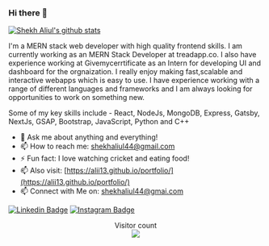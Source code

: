 ### Hi there 👋

[![Shekh Aliul's github stats](https://github-readme-stats.vercel.app/api?username=alii13&show_icons=true&theme=radical)]()

I'm a MERN stack web developer with high quality frontend skills. I am currently working as an MERN Stack Developer at treadapp.co. I also have experience working at Givemycerrtificate as an Intern for developing UI and dashboard for the orgnaization. I really enjoy making fast,scalable and interactive webapps which is easy to use. I have experience working with a range of different languages and frameworks and I am always looking for opportunities to work on something new.

Some of my key skills include -  React, NodeJs, MongoDB, Express, Gatsby, NextJs, GSAP, Bootstrap, JavaScript, Python and C++

- 💬 Ask me about anything and everything! 
- 📫 How to reach me: shekhaliul44@gmail.com
- ⚡ Fun fact: I love watching cricket and eating food! 
- 📫 Also visit: [https://alii13.github.io/portfolio/](https://alii13.github.io/portfolio/)
- :mailbox: Connect with Me on: shekhaliul44@gmai.com <br>

[![Linkedin Badge](https://img.shields.io/badge/-@shekhaliul-blue?style=flat-square&logo=Linkedin&logoColor=white&link=https://www.linkedin.com/in/shekh-aliul/)](https://www.linkedin.com/in/shekh-aliul/) [![Instagram Badge](https://img.shields.io/badge/-@aliii___19-D7008A?style=flat-square&labelColor=D7008A&logo=Instagram&logoColor=white&link=https://www.instagram.com/genialkartik/)](https://www.instagram.com/aliii___19/)

<p align="center"> 
  Visitor count<br>
  <img src="https://profile-counter.glitch.me/alii13/count.svg" />
</p>
